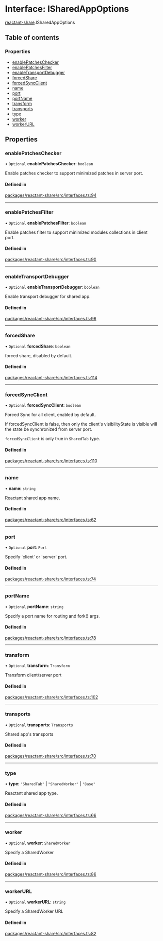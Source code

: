# Interface: ISharedAppOptions

[reactant-share](../modules/reactant_share.md).ISharedAppOptions

## Table of contents

### Properties

- [enablePatchesChecker](reactant_share.ISharedAppOptions.md#enablepatcheschecker)
- [enablePatchesFilter](reactant_share.ISharedAppOptions.md#enablepatchesfilter)
- [enableTransportDebugger](reactant_share.ISharedAppOptions.md#enabletransportdebugger)
- [forcedShare](reactant_share.ISharedAppOptions.md#forcedshare)
- [forcedSyncClient](reactant_share.ISharedAppOptions.md#forcedsyncclient)
- [name](reactant_share.ISharedAppOptions.md#name)
- [port](reactant_share.ISharedAppOptions.md#port)
- [portName](reactant_share.ISharedAppOptions.md#portname)
- [transform](reactant_share.ISharedAppOptions.md#transform)
- [transports](reactant_share.ISharedAppOptions.md#transports)
- [type](reactant_share.ISharedAppOptions.md#type)
- [worker](reactant_share.ISharedAppOptions.md#worker)
- [workerURL](reactant_share.ISharedAppOptions.md#workerurl)

## Properties

### enablePatchesChecker

• `Optional` **enablePatchesChecker**: `boolean`

Enable patches checker to support minimized patches in server port.

#### Defined in

[packages/reactant-share/src/interfaces.ts:94](https://github.com/unadlib/reactant/blob/f66dad8a/packages/reactant-share/src/interfaces.ts#L94)

___

### enablePatchesFilter

• `Optional` **enablePatchesFilter**: `boolean`

Enable patches filter to support minimized modules collections in client port.

#### Defined in

[packages/reactant-share/src/interfaces.ts:90](https://github.com/unadlib/reactant/blob/f66dad8a/packages/reactant-share/src/interfaces.ts#L90)

___

### enableTransportDebugger

• `Optional` **enableTransportDebugger**: `boolean`

Enable transport debugger for shared app.

#### Defined in

[packages/reactant-share/src/interfaces.ts:98](https://github.com/unadlib/reactant/blob/f66dad8a/packages/reactant-share/src/interfaces.ts#L98)

___

### forcedShare

• `Optional` **forcedShare**: `boolean`

forced share, disabled by default.

#### Defined in

[packages/reactant-share/src/interfaces.ts:114](https://github.com/unadlib/reactant/blob/f66dad8a/packages/reactant-share/src/interfaces.ts#L114)

___

### forcedSyncClient

• `Optional` **forcedSyncClient**: `boolean`

Forced Sync for all client, enabled by default.

If forcedSyncClient is false, then only the client's visibilityState is visible will the state be synchronized from server port.

`forcedSyncClient` is only true in `SharedTab` type.

#### Defined in

[packages/reactant-share/src/interfaces.ts:110](https://github.com/unadlib/reactant/blob/f66dad8a/packages/reactant-share/src/interfaces.ts#L110)

___

### name

• **name**: `string`

Reactant shared app name.

#### Defined in

[packages/reactant-share/src/interfaces.ts:62](https://github.com/unadlib/reactant/blob/f66dad8a/packages/reactant-share/src/interfaces.ts#L62)

___

### port

• `Optional` **port**: `Port`

Specify 'client' or 'server' port.

#### Defined in

[packages/reactant-share/src/interfaces.ts:74](https://github.com/unadlib/reactant/blob/f66dad8a/packages/reactant-share/src/interfaces.ts#L74)

___

### portName

• `Optional` **portName**: `string`

Specify a port name for routing and fork() args.

#### Defined in

[packages/reactant-share/src/interfaces.ts:78](https://github.com/unadlib/reactant/blob/f66dad8a/packages/reactant-share/src/interfaces.ts#L78)

___

### transform

• `Optional` **transform**: `Transform`

Transform client/server port

#### Defined in

[packages/reactant-share/src/interfaces.ts:102](https://github.com/unadlib/reactant/blob/f66dad8a/packages/reactant-share/src/interfaces.ts#L102)

___

### transports

• `Optional` **transports**: `Transports`

Shared app's transports

#### Defined in

[packages/reactant-share/src/interfaces.ts:70](https://github.com/unadlib/reactant/blob/f66dad8a/packages/reactant-share/src/interfaces.ts#L70)

___

### type

• **type**: ``"SharedTab"`` \| ``"SharedWorker"`` \| ``"Base"``

Reactant shared app type.

#### Defined in

[packages/reactant-share/src/interfaces.ts:66](https://github.com/unadlib/reactant/blob/f66dad8a/packages/reactant-share/src/interfaces.ts#L66)

___

### worker

• `Optional` **worker**: `SharedWorker`

Specify a SharedWorker

#### Defined in

[packages/reactant-share/src/interfaces.ts:86](https://github.com/unadlib/reactant/blob/f66dad8a/packages/reactant-share/src/interfaces.ts#L86)

___

### workerURL

• `Optional` **workerURL**: `string`

Specify a SharedWorker URL

#### Defined in

[packages/reactant-share/src/interfaces.ts:82](https://github.com/unadlib/reactant/blob/f66dad8a/packages/reactant-share/src/interfaces.ts#L82)
